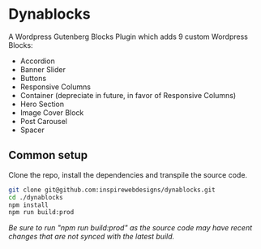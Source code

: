 # Dynablocks

A Wordpress Gutenberg Blocks Plugin which adds 9 custom Wordpress Blocks:

- Accordion
- Banner Slider
- Buttons
- Responsive Columns
- Container (depreciate in future, in favor of Responsive Columns)
- Hero Section
- Image Cover Block
- Post Carousel
- Spacer

## Common setup

Clone the repo, install the dependencies and transpile the source code.

```bash
git clone git@github.com:inspirewebdesigns/dynablocks.git
cd ./dynablocks
npm install
npm run build:prod
```

_Be sure to run "npm run build:prod" as the source code may have recent changes that are not synced with the latest build._
